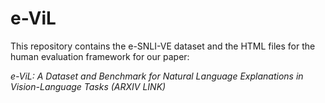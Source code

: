 # e-ViL

This repository contains the e-SNLI-VE dataset and the HTML files for the human evaluation framework for our paper: 

*e-ViL: A Dataset and Benchmark for Natural Language Explanations in Vision-Language Tasks (ARXIV LINK)*



